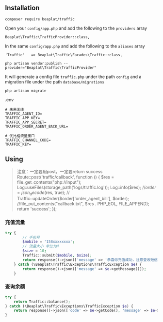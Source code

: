 ## Installation

```
composer require beaplat/traffic
```

Open your `config/app.php` and add the following to the `providers` array

```
Beaplat\Traffic\TrafficProvider::class,
```

In the same `config/app.php` and add the following to the `aliases` array

```
'Traffic'   => Beaplat\Traffic\Facades\Traffic::class,
```

```
php artisan vendor:publish --provider="Beaplat\Traffic\TrafficProvider"
```

It will generate a config file `traffic.php` under the path `config` and a migration file under the path `database/migrations`

```
php artisan migrate
```

.env

```
# 未来无线
TRAFFIC_AGENT_ID=
TRAFFIC_APP_KEY=
TRAFFIC_APP_SECRET=
TRAFFIC_ORDER_AGENT_BACK_URL=

# 优比格流量接口
TRAFFIC_CHANNEL_CODE=
TRAFFIC_KEY=
```

## Using

> 注意：一定要用post，一定要return success
Route::post('traffic/callback', function () {
  $res = file_get_contents("php://input");
  Log::useFiles(storage_path('logs/traffic.log'));
  Log::info($res);
  //$order = json_decode($res, true);
// Traffic::updateOrder($order['order_agent_bill'], $order);
//file_put_contents("callback.txt", $res . PHP_EOL, FILE_APPEND);
  return 'success';
});

### 充值流量

```php
try {
        // 手机号
        $mobile = '158xxxxxxxx';
        // 流量大小 单位为M
        $size = 10;
        Traffic::submit($mobile, $size);
        return response()->json(['message' => '恭喜你充值成功，注意查收短信']);
    } catch (\Beaplat\Traffic\Exceptions\TrafficException $e) {
        return response()->json(['message' => $e->getMessage()]);
    }
```

### 查询余额

```php
try {
    return Traffic::balance();
} catch (\Beaplat\Traffic\Exceptions\TrafficException $e) {
    return response()->json(['code' => $e->getCode(), 'message' => $e->getMessage()]);
}
```